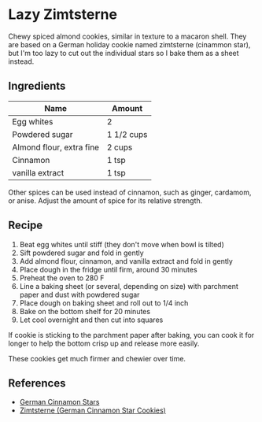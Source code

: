 # Lazy Zimtsterne

Chewy spiced almond cookies, similar in texture to a macaron shell. They are based on a German holiday cookie named zimtsterne (cinammon star), but I'm too lazy to cut out the individual stars so I bake them as a sheet instead.

## Ingredients

| Name                     | Amount     |
| ------------------------ | ---------- |
| Egg whites               | 2          |
| Powdered sugar           | 1 1/2 cups |
| Almond flour, extra fine | 2 cups     |
| Cinnamon                 | 1 tsp      |
| vanilla extract          | 1 tsp      |

Other spices can be used instead of cinnamon,
such as ginger, cardamom, or anise.
Adjust the amount of spice for its relative strength.

## Recipe

1. Beat egg whites until stiff (they don't move when bowl is tilted)
2. Sift powdered sugar and fold in gently
3. Add almond flour, cinnamon, and vanilla extract and fold in gently
4. Place dough in the fridge until firm, around 30 minutes
5. Preheat the oven to 280 F
6. Line a baking sheet (or several, depending on size) with parchment paper and dust with powdered sugar
7. Place dough on baking sheet and roll out to 1/4 inch
8. Bake on the bottom shelf for 20 minutes
9. Let cool overnight and then cut into squares

If cookie is sticking to the parchment paper after baking, you can cook it for longer to help the bottom crisp up and release more easily.

These cookies get much firmer and chewier over time.

## References

- [German Cinnamon Stars](https://web.archive.org/web/20231130051416/https://www.recipesfromeurope.com/german-cinnamon-stars/)
- [Zimtsterne (German Cinnamon Star Cookies)](https://web.archive.org/web/20230628123805/https://www.daringgourmet.com/zimtsterne-german-cinnamon-star-cookies/#recipe)
